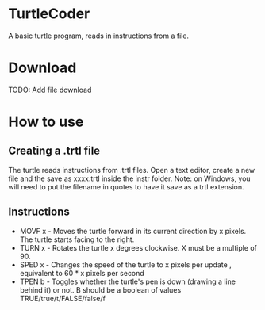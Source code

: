 # TurtleCoder
A basic turtle program, reads in instructions from a file.

# Download
TODO: Add file download

# How to use

## Creating a .trtl file
The turtle reads instructions from .trtl files. Open a text editor, create a new file and the save as xxxx.trtl inside the instr folder. Note: on Windows, you will need to put the filename in quotes to have it save as a trtl extension.

## Instructions
- MOVF x - Moves the turtle forward in its current direction by x pixels. The turtle starts facing to the right.
- TURN x - Rotates the turtle x degrees clockwise. X must be a multiple of 90.
- SPED x - Changes the speed of the turtle to x pixels per update , equivalent to 60 * x pixels per second
- TPEN b - Toggles whether the turtle's pen is down (drawing a line behind it) or not. B should be a boolean of values TRUE/true/t/FALSE/false/f